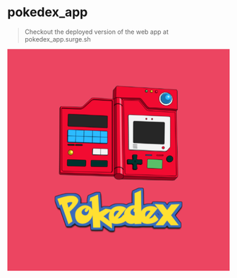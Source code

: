 # pokedex_app


> Checkout the deployed version of the web app at pokedex_app.surge.sh

![Pokedex App](./assets/images/logo.png)